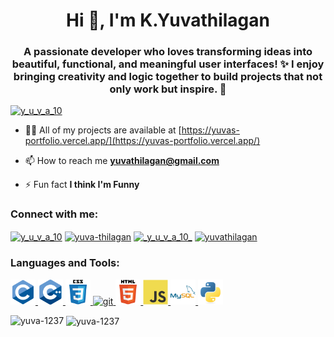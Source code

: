 <h1 align="center">Hi 👋, I'm K.Yuvathilagan</h1>
<h3 align="center">A passionate developer who loves transforming ideas into beautiful, functional, and meaningful user interfaces! ✨ I enjoy bringing creativity and logic together to build projects that not only work but inspire. 🎯</h3>

<p align="left"> <a href="https://twitter.com/y_u_v_a_10" target="blank"><img src="https://img.shields.io/twitter/follow/y_u_v_a_10?logo=twitter&style=for-the-badge" alt="y_u_v_a_10" /></a> </p>

- 👨‍💻 All of my projects are available at [https://yuvas-portfolio.vercel.app/](https://yuvas-portfolio.vercel.app/)

- 📫 How to reach me **yuvathilagan@gmail.com**

- ⚡ Fun fact **I think I'm Funny**

<h3 align="left">Connect with me:</h3>
<p align="left">
<a href="https://twitter.com/y_u_v_a_10" target="blank"><img align="center" src="https://raw.githubusercontent.com/rahuldkjain/github-profile-readme-generator/master/src/images/icons/Social/twitter.svg" alt="y_u_v_a_10" height="30" width="40" /></a>
<a href="https://linkedin.com/in/yuva-thilagan" target="blank"><img align="center" src="https://raw.githubusercontent.com/rahuldkjain/github-profile-readme-generator/master/src/images/icons/Social/linked-in-alt.svg" alt="yuva-thilagan" height="30" width="40" /></a>
<a href="https://instagram.com/_y_u_v_a_10_" target="blank"><img align="center" src="https://raw.githubusercontent.com/rahuldkjain/github-profile-readme-generator/master/src/images/icons/Social/instagram.svg" alt="_y_u_v_a_10_" height="30" width="40" /></a>
<a href="https://www.hackerrank.com/yuvathilagan" target="blank"><img align="center" src="https://raw.githubusercontent.com/rahuldkjain/github-profile-readme-generator/master/src/images/icons/Social/hackerrank.svg" alt="yuvathilagan" height="30" width="40" /></a>
</p>

<h3 align="left">Languages and Tools:</h3>
<p align="left"> <a href="https://www.cprogramming.com/" target="_blank" rel="noreferrer"> <img src="https://raw.githubusercontent.com/devicons/devicon/master/icons/c/c-original.svg" alt="c" width="40" height="40"/> </a> <a href="https://www.w3schools.com/cpp/" target="_blank" rel="noreferrer"> <img src="https://raw.githubusercontent.com/devicons/devicon/master/icons/cplusplus/cplusplus-original.svg" alt="cplusplus" width="40" height="40"/> </a> <a href="https://www.w3schools.com/css/" target="_blank" rel="noreferrer"> <img src="https://raw.githubusercontent.com/devicons/devicon/master/icons/css3/css3-original-wordmark.svg" alt="css3" width="40" height="40"/> </a> <a href="https://git-scm.com/" target="_blank" rel="noreferrer"> <img src="https://www.vectorlogo.zone/logos/git-scm/git-scm-icon.svg" alt="git" width="40" height="40"/> </a> <a href="https://www.w3.org/html/" target="_blank" rel="noreferrer"> <img src="https://raw.githubusercontent.com/devicons/devicon/master/icons/html5/html5-original-wordmark.svg" alt="html5" width="40" height="40"/> </a> <a href="https://developer.mozilla.org/en-US/docs/Web/JavaScript" target="_blank" rel="noreferrer"> <img src="https://raw.githubusercontent.com/devicons/devicon/master/icons/javascript/javascript-original.svg" alt="javascript" width="40" height="40"/> </a> <a href="https://www.mysql.com/" target="_blank" rel="noreferrer"> <img src="https://raw.githubusercontent.com/devicons/devicon/master/icons/mysql/mysql-original-wordmark.svg" alt="mysql" width="40" height="40"/> </a> <a href="https://www.python.org" target="_blank" rel="noreferrer"> <img src="https://raw.githubusercontent.com/devicons/devicon/master/icons/python/python-original.svg" alt="python" width="40" height="40"/> </a> </p>

<p><img align="left" src="https://github-readme-stats.vercel.app/api/top-langs?username=yuva-1237&show_icons=true&locale=en&layout=compact" alt="yuva-1237" /></p>

<p>&nbsp;<img align="center" src="https://github-readme-stats.vercel.app/api?username=yuva-1237&show_icons=true&locale=en" alt="yuva-1237" /></p>
